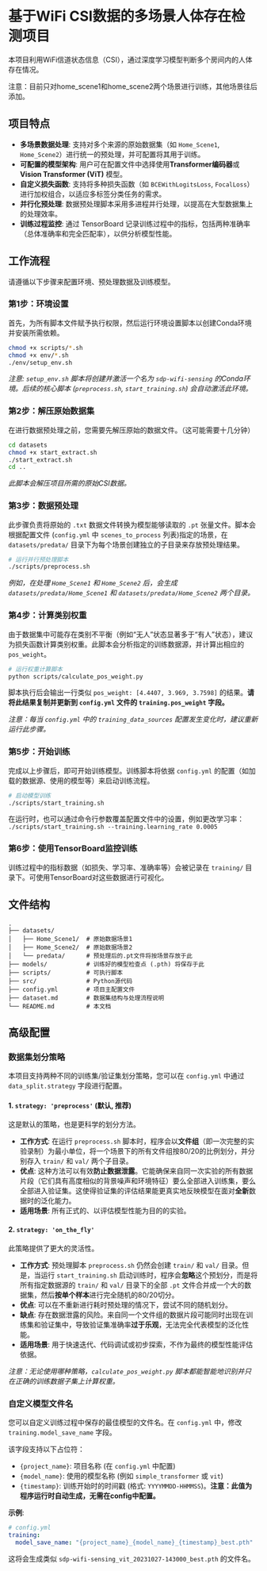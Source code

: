 # 基于WiFi CSI数据的多场景人体存在检测项目

本项目利用WiFi信道状态信息（CSI），通过深度学习模型判断多个房间内的人体存在情况。


注意：目前只对home_scene1和home_scene2两个场景进行训练，其他场景往后添加。

## 项目特点

- **多场景数据处理**: 支持对多个来源的原始数据集（如 `Home_Scene1`, `Home_Scene2`）进行统一的预处理，并可配置将其用于训练。
- **可配置的模型架构**: 用户可在配置文件中选择使用**Transformer编码器**或**Vision Transformer (ViT)** 模型。
- **自定义损失函数**: 支持将多种损失函数（如 `BCEWithLogitsLoss`, `FocalLoss`）进行加权组合，以适应多标签分类任务的需求。
- **并行化预处理**: 数据预处理脚本采用多进程并行处理，以提高在大型数据集上的处理效率。
- **训练过程监控**: 通过 TensorBoard 记录训练过程中的指标，包括两种准确率（总体准确率和完全匹配率），以供分析模型性能。

## 工作流程

请遵循以下步骤来配置环境、预处理数据及训练模型。

### 第1步：环境设置

首先，为所有脚本文件赋予执行权限，然后运行环境设置脚本以创建Conda环境并安装所需依赖。

```bash
chmod +x scripts/*.sh
chmod +x env/*.sh
./env/setup_env.sh
```
*注意: `setup_env.sh` 脚本将创建并激活一个名为 `sdp-wifi-sensing` 的Conda环境。后续的核心脚本 (`preprocess.sh`, `start_training.sh`) 会自动激活此环境。*

### 第2步：解压原始数据集

在进行数据预处理之前，您需要先解压原始的数据文件。（这可能需要十几分钟）

```bash
cd datasets
chmod +x start_extract.sh
./start_extract.sh
cd ..
```
*此脚本会解压项目所需的原始CSI数据。*

### 第3步：数据预处理

此步骤负责将原始的 `.txt` 数据文件转换为模型能够读取的 `.pt` 张量文件。脚本会根据配置文件 (`config.yml` 中 `scenes_to_process` 列表)指定的场景，在 `datasets/predata/` 目录下为每个场景创建独立的子目录来存放预处理结果。

```bash
# 运行并行预处理脚本
./scripts/preprocess.sh
```
*例如，在处理 `Home_Scene1` 和 `Home_Scene2` 后，会生成 `datasets/predata/Home_Scene1` 和 `datasets/predata/Home_Scene2` 两个目录。*

### 第4步：计算类别权重 

由于数据集中可能存在类别不平衡（例如“无人”状态显著多于“有人”状态），建议为损失函数计算类别权重。此脚本会分析指定的训练数据源，并计算出相应的 `pos_weight`。

```bash
# 运行权重计算脚本
python scripts/calculate_pos_weight.py
```
脚本执行后会输出一行类似 `pos_weight: [4.4407, 3.969, 3.7598]` 的结果。**请将此结果复制并更新到 `config.yml` 文件的 `training.pos_weight` 字段。**

*注意：每当 `config.yml` 中的 `training_data_sources` 配置发生变化时，建议重新运行此步骤。*

### 第5步：开始训练

完成以上步骤后，即可开始训练模型。训练脚本将依据 `config.yml` 的配置（如加载的数据源、使用的模型等）来启动训练流程。

```bash
# 启动模型训练
./scripts/start_training.sh
```
在运行时，也可以通过命令行参数覆盖配置文件中的设置，例如更改学习率：
`./scripts/start_training.sh --training.learning_rate 0.0005`

### 第6步：使用TensorBoard监控训练

训练过程中的指标数据（如损失、学习率、准确率等）会被记录在 `training/` 目录下。可使用TensorBoard对这些数据进行可视化。

## 文件结构

```
.
├── datasets/
│   ├── Home_Scene1/  # 原始数据场景1
│   ├── Home_Scene2/  # 原始数据场景2
│   └── predata/      # 预处理后的.pt文件将按场景存放于此
├── models/           # 训练好的模型检查点 (.pth) 将保存于此
├── scripts/          # 可执行脚本
├── src/              # Python源代码
├── config.yml        # 项目主配置文件
├── dataset.md        # 数据集结构与处理流程说明
└── README.md         # 本文档
```

## 高级配置

### 数据集划分策略

本项目支持两种不同的训练集/验证集划分策略，您可以在 `config.yml` 中通过 `data_split.strategy` 字段进行配置。

#### 1. `strategy: 'preprocess'` (默认, 推荐)

这是默认的策略，也是更科学的划分方法。

- **工作方式**: 在运行 `preprocess.sh` 脚本时，程序会以**文件组**（即一次完整的实验录制）为最小单位，将一个场景下的所有文件组按80/20的比例划分，并分别存入 `train/` 和 `val/` 两个子目录。
- **优点**: 这种方法可以有效**防止数据泄露**。它能确保来自同一次实验的所有数据片段（它们具有高度相似的背景噪声和环境特征）要么全部进入训练集，要么全部进入验证集。这使得验证集的评估结果能更真实地反映模型在面对**全新**数据时的泛化能力。
- **适用场景**: 所有正式的、以评估模型性能为目的的实验。

#### 2. `strategy: 'on_the_fly'`

此策略提供了更大的灵活性。

- **工作方式**: 预处理脚本 `preprocess.sh` 仍然会创建 `train/` 和 `val/` 目录。但是，当运行 `start_training.sh` 启动训练时，程序会**忽略**这个预划分，而是将所有指定数据源的 `train/` 和 `val/` 目录下的全部 `.pt` 文件合并成一个大的数据集，然后**按单个样本**进行完全随机的80/20切分。
- **优点**: 可以在不重新进行耗时预处理的情况下，尝试不同的随机划分。
- **缺点**: 存在数据泄露的风险。来自同一个文件组的数据片段可能同时出现在训练集和验证集中，导致验证集准确率**过于乐观**，无法完全代表模型的泛化性能。
- **适用场景**: 用于快速迭代、代码调试或初步探索，不作为最终的模型性能评估依据。

*注意：无论使用哪种策略，`calculate_pos_weight.py` 脚本都能智能地识别并只在正确的训练数据子集上计算权重。*

### 自定义模型文件名

您可以自定义训练过程中保存的最佳模型的文件名。在 `config.yml` 中，修改 `training.model_save_name` 字段。

该字段支持以下占位符：
- `{project_name}`: 项目名称 (在 `config.yml` 中配置)
- `{model_name}`: 使用的模型名称 (例如 `simple_transformer` 或 `vit`)
- `{timestamp}`: 训练开始时的时间戳 (格式: `YYYYMMDD-HHMMSS`)。**注意：此值为程序运行时自动生成，无需在config中配置。**

**示例**:
```yaml
# config.yml
training:
  model_save_name: "{project_name}_{model_name}_{timestamp}_best.pth"
```
这将会生成类似 `sdp-wifi-sensing_vit_20231027-143000_best.pth` 的文件名。 